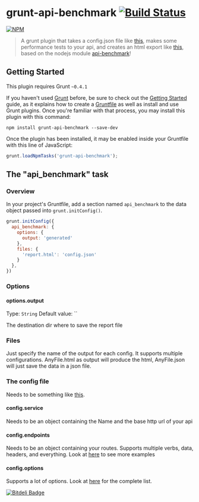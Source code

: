 grunt-api-benchmark [![Build Status](https://secure.travis-ci.org/matteofigus/grunt-api-benchmark.png?branch=master)](http://travis-ci.org/matteofigus/grunt-api-benchmark)
=============

[![NPM](https://nodei.co/npm/grunt-api-benchmark.png?downloads=true)](https://npmjs.org/package/grunt-api-benchmark)


> A grunt plugin that takes a config.json file like [this](https://github.com/matteofigus/grunt-api-benchmark/blob/master/test/fixtures/input2.json), makes some performance tests to your api, and creates an html export like [this](http://htmlpreview.github.io/?https://github.com/matteofigus/grunt-api-benchmark/blob/master/generated/output.html), based on the nodejs module [api-benchmark](https://github.com/matteofigus/api-benchmark)! 

## Getting Started
This plugin requires Grunt `~0.4.1`

If you haven't used [Grunt](http://gruntjs.com/) before, be sure to check out the [Getting Started](http://gruntjs.com/getting-started) guide, as it explains how to create a [Gruntfile](http://gruntjs.com/sample-gruntfile) as well as install and use Grunt plugins. Once you're familiar with that process, you may install this plugin with this command:

```shell
npm install grunt-api-benchmark --save-dev
```

Once the plugin has been installed, it may be enabled inside your Gruntfile with this line of JavaScript:

```js
grunt.loadNpmTasks('grunt-api-benchmark');
```

## The "api_benchmark" task

### Overview
In your project's Gruntfile, add a section named `api_benchmark` to the data object passed into `grunt.initConfig()`.

```js
grunt.initConfig({
  api_benchmark: {
    options: {
      output: 'generated'
    },
    files: {
      'report.html': 'config.json'
    }
  },
})
```

### Options

#### options.output
Type: `String`
Default value: ``

The destination dir where to save the report file

### Files

Just specify the name of the output for each config. It supports multiple configurations.
AnyFile.html as output will produce the html, AnyFile.json will just save the data in a json file.


### The config file

Needs to be something like [this](https://github.com/matteofigus/grunt-api-benchmark/blob/master/test/fixtures/input2.json).

#### config.service

Needs to be an object containing the Name and the base http url of your api

#### config.endpoints

Needs to be an object containing your routes. Supports multiple verbs, data, headers, and everything. Look at [here](https://github.com/matteofigus/api-benchmark) to see more examples

#### config.options

Supports a lot of options. Look at [here](https://github.com/matteofigus/api-benchmark#options) for the complete list.


[![Bitdeli Badge](https://d2weczhvl823v0.cloudfront.net/matteofigus/grunt-api-benchmark/trend.png)](https://bitdeli.com/free "Bitdeli Badge")

